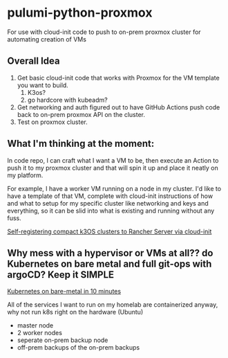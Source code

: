 # pulumi-python-proxmox
For use with cloud-init code to push to on-prem proxmox cluster for automating creation of VMs

## Overall Idea

1. Get basic cloud-init code that works with Proxmox for the VM template you want to build.
    1. K3os?
    1. go hardcore with kubeadm?
1. Get networking and auth figured out to have GitHub Actions push code back to on-prem proxmox API on the cluster.
1. Test on proxmox cluster.

## What I'm thinking at the moment:

In code repo, I can craft what I want a VM to be, then execute an Action to push it to my proxmox cluster and that will spin it up and place it neatly on my platform.

For example, I have a worker VM running on a node in my cluster. I'd like to have a template of that VM, complete with cloud-init instructions of how and what to setup for my specific cluster like networking and keys and everything, so it can be slid into what is existing and running without any fuss.

[Self-registering compact k3OS clusters to Rancher Server via cloud-init](https://faun.pub/self-registering-compact-k3os-clusters-to-rancher-server-via-cloud-init-d4a89028c1f8)

## Why mess with a hypervisor or VMs at all?? do Kubernetes on bare metal and full git-ops with argoCD? Keep it SIMPLE

[Kubernetes on bare-metal in 10 minutes](https://blog.alexellis.io/kubernetes-in-10-minutes/)

All of the services I want to run on my homelab are containerized anyway, why not run k8s right on the hardware (Ubuntu)

- master node
- 2 worker nodes
- seperate on-prem backup node
- off-prem backups of the on-prem backups